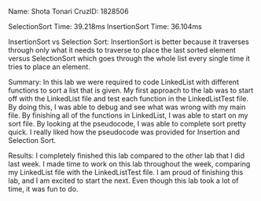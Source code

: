 Name: Shota Tonari
CruzID: 1828506

SelectionSort Time: 39.218ms
InsertionSort Time: 36.104ms

InsertionSort vs Selection Sort: InsertionSort is better because it traverses through only what it needs to traverse to place the last sorted element versus SelectionSort which goes through the whole list every single time it tries to place an element. 

Summary: In this lab we were required to code LinkedList with different functions to sort a list that is given. My first approach to the lab was to start off with the LinkedList file and test each function in the LinkedListTest file. By doing this, I was able to debug and see what was wrong with my main file. By finishing all of the functions in LinkedList, I was able to start on my sort file. By looking at the pseudocode, I was able to complete sort pretty quick. I really liked how the pseudocode was provided for Insertion and Selection Sort. 


Results: I completely finished this lab compared to the other lab that I did last week. I made time to work on this lab throughout the week, comparing my LinkedList file with the LinkedListTest file. I am proud of finishing this lab, and I am excited to start the next. Even though this lab took a lot of time, it was fun to do. 